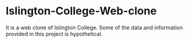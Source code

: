 # Islington-College-Web-clone
It is a web clone of Islington College. Some of the data and information provided in this project is hypothetical. 
